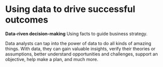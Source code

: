 <h1>Using data to drive successful outcomes</h1>

<p><b>Data-riven decision-making</b> Using facts to guide business strategy.

  Data analysts can tap into the power of data to do all kinds of amazing things. With data, they can gain valuable insights, verify their theories or assumptions, better understand opportunities and challenges, support an objective, help make a plan, and much more.
</p>
